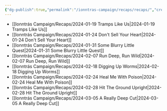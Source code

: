 ```yaml
---
{"dg-publish":true,"permalink":"/ionntras-campaign/recaps/recaps/","created":"","updated":""}
---
```


- [[Ionntrás Campaign/Recaps/2024-01-19 Tramps Like Us\|2024-01-19 Tramps Like Us]]
- [[Ionntrás Campaign/Recaps/2024-01-24 Don't Sell Your Heart\|2024-01-24 Don't Sell Your Heart]]
- [[Ionntrás Campaign/Recaps/2024-01-31 Some Blurry Little Quest\|2024-01-31 Some Blurry Little Quest]]
- [[Ionntrás Campaign/Recaps/2024-02-07 Run Deep, Run Wild\|2024-02-07 Run Deep, Run Wild]]
- [[Ionntrás Campaign/Recaps/2024-02-18 Digging Up Worms\|2024-02-18 Digging Up Worms]]
- [[Ionntrás Campaign/Recaps/2024-02-24 Heal Me With Poison\|2024-02-24 Heal Me With Poison]]
- [[Ionntrás Campaign/Recaps/2024-02-28 Hit The Ground Upright\|2024-02-28 Hit The Ground Upright]]
- [[Ionntrás Campaign/Recaps/2024-03-05 A Really Deep Cut\|2024-03-05 A Really Deep Cut]]